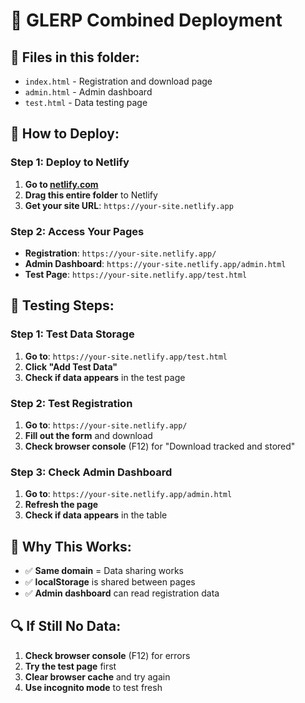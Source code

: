 # 🚀 GLERP Combined Deployment

## 📁 Files in this folder:
- `index.html` - Registration and download page
- `admin.html` - Admin dashboard
- `test.html` - Data testing page

## 🚀 How to Deploy:

### **Step 1: Deploy to Netlify**
1. **Go to [netlify.com](https://netlify.com)**
2. **Drag this entire folder** to Netlify
3. **Get your site URL**: `https://your-site.netlify.app`

### **Step 2: Access Your Pages**
- **Registration**: `https://your-site.netlify.app/`
- **Admin Dashboard**: `https://your-site.netlify.app/admin.html`
- **Test Page**: `https://your-site.netlify.app/test.html`

## 🔧 Testing Steps:

### **Step 1: Test Data Storage**
1. **Go to**: `https://your-site.netlify.app/test.html`
2. **Click "Add Test Data"**
3. **Check if data appears** in the test page

### **Step 2: Test Registration**
1. **Go to**: `https://your-site.netlify.app/`
2. **Fill out the form** and download
3. **Check browser console** (F12) for "Download tracked and stored"

### **Step 3: Check Admin Dashboard**
1. **Go to**: `https://your-site.netlify.app/admin.html`
2. **Refresh the page**
3. **Check if data appears** in the table

## 🎯 Why This Works:
- ✅ **Same domain** = Data sharing works
- ✅ **localStorage** is shared between pages
- ✅ **Admin dashboard** can read registration data

## 🔍 If Still No Data:
1. **Check browser console** (F12) for errors
2. **Try the test page** first
3. **Clear browser cache** and try again
4. **Use incognito mode** to test fresh 